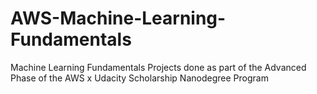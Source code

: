 # AWS-Machine-Learning-Fundamentals
Machine Learning Fundamentals Projects done as part of the Advanced Phase of the AWS x Udacity Scholarship Nanodegree Program
